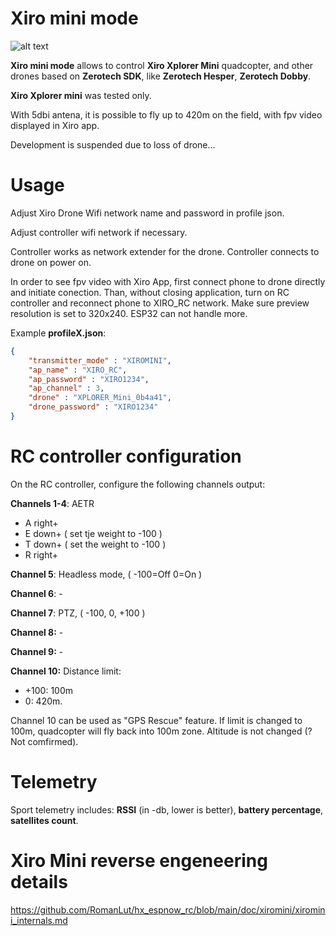 # Xiro mini mode
![alt text](https://raw.githubusercontent.com/RomanLut/hx_espnow_rc/main/doc/xiromini/xiromini.jpg "xiromini")


**Xiro mini mode** allows to control **Xiro Xplorer Mini** quadcopter, and other drones based on **Zerotech SDK**, like **Zerotech Hesper**, **Zerotech Dobby**.

**Xiro Xplorer mini** was tested only.

With 5dbi antena, it is possible to fly up to 420m on the field, with fpv video displayed in Xiro app.

Development is suspended due to loss of drone...

# Usage

Adjust Xiro Drone Wifi network name and password in profile json.

Adjust controller wifi network if necessary.

Controller works as network extender for the drone. Controller connects to drone on power on.  

In order to see fpv video with Xiro App, first connect phone to drone directly and initiate conection. Than, without closing application, turn on RC controller and reconnect phone to XIRO_RC network.
Make sure preview resolution is set to 320x240. ESP32 can not handle more.

Example **profileX.json**:
```json
{
    "transmitter_mode" : "XIROMINI",
    "ap_name" : "XIRO_RC",
    "ap_password" : "XIRO1234",
    "ap_channel" : 3,
    "drone" : "XPLORER_Mini_0b4a41",
    "drone_password" : "XIRO1234"
}
```

# RC controller configuration

On the RC controller, configure the following channels output:

**Channels 1-4**: AETR

- A right+
- E down+ ( set tje weight to -100 )
- T down+ ( set the weight to -100 )
- R right+


**Channel 5**: Headless mode, ( -100=Off 0=On )

**Channel 6**: -

**Channel 7**: PTZ, ( -100, 0, +100 )

**Channel 8:** -

**Channel 9:** -

**Channel 10:** Distance limit:
- +100: 100m 
- 0: 420m. 

Channel 10 can be used as "GPS Rescue" feature. If limit is changed to 100m, quadcopter will fly back into 100m zone. Altitude is not changed (?Not comfirmed).

# Telemetry

Sport telemetry includes: **RSSI** (in -db, lower is better), **battery percentage**, **satellites count**.


# Xiro Mini reverse engeneering details

https://github.com/RomanLut/hx_espnow_rc/blob/main/doc/xiromini/xiromini_internals.md
